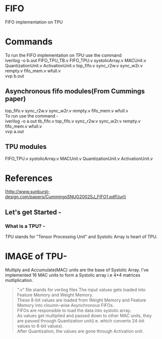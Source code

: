 # FIFO
 FIFO implementation on TPU
# Commands
To run the FIFO implementation on TPU use the command <br />
iverilog -o b.out FIFO_TPU_TB.v FIFO_TPU.v systolicArray.v MACUnit.v QuantizationUnit.v ActivationUnit.v top_fifo.v sync_r2w.v sync_w2r.v rempty.v fifo_mem.v wfull.v<br />
vvp b.out
## Asynchronous fifo modules(From Cummings paper)
top_fifo.v sync_r2w.v sync_w2r.v rempty.v fifo_mem.v wfull.v <br />
To run use the command - <br />
iverilog -o a.out tb_fifo.v top_fifo.v sync_r2w.v sync_w2r.v rempty.v fifo_mem.v wfull.v <br />
vvp a.out<br />
## TPU modules
FIFO_TPU.v systolicArray.v MACUnit.v QuantizationUnit.v ActivationUnit.v
# References
[http://www.sunburst-design.com/papers/CummingsSNUG2002SJ_FIFO1.pdf](url)
## Let's get Started -
### What is a TPU? -
TPU stands for "Tensor Processing Unit" and Systolic Array is heart of TPU. 
# IMAGE of TPU-
Multiply and Accumulate(MAC) units are the base of Systolic Array. I've implemented 16 MAC units to form a Systolic array i.e 4*4 matrices mutliplication. 
>".v" file stands for verilog files
The input values gets loaded into Feature Memory and Weight Memory. <br/>
These 8-bit values are loaded from Weight Memory and Feature Memory into cloumn-wise Asynchronous FIFOs. <br/>
FIFOs are responsible to load the data into systolic array. <br/>
As values get multiplied and passed down to other MAC units, they are passed through Quantization unit(i.e. which converts 24-bit values to 8-bit values).<br/>
After Quantization, the values are gone through Activation unit.
